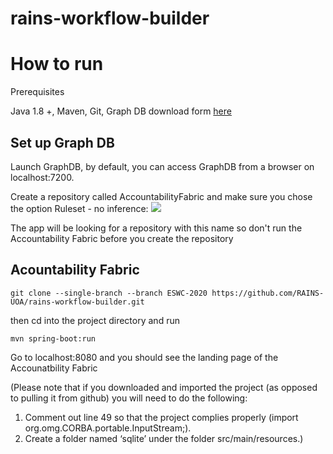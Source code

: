 # rains-workflow-builder

# How to run

Prerequisites

Java 1.8 +,
Maven,
Git, 
Graph DB download form <a href="https://graphdb.ontotext.com/">here</a>

## Set up Graph DB
Launch GraphDB, by default, you can access GraphDB from a browser on localhost:7200.

Create a repository called AccountabilityFabric and make sure you chose the option Ruleset - no inference:
![](figures/IC.png)

The app will be looking for a repository with this name so don't run the Accountability Fabric before you create the repository


## Acountability Fabric

````
git clone --single-branch --branch ESWC-2020 https://github.com/RAINS-UOA/rains-workflow-builder.git
````

then cd into the project directory and run 

````
mvn spring-boot:run
````

Go to localhost:8080 and you should see the landing page of the Accounatbility Fabric

(Please note that if you downloaded and imported the project (as opposed to pulling it from github) you will need to do the following:
1. Comment out line 49 so that the project complies properly (import org.omg.CORBA.portable.InputStream;).
2. Create a folder named ‘sqlite’ under the folder src/main/resources.)
